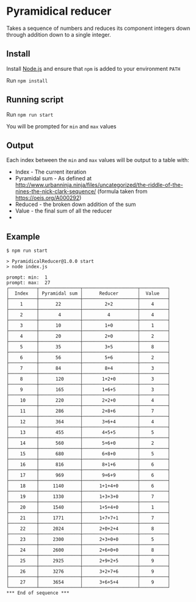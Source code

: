 # Pyramidical reducer

Takes a sequence of numbers and reduces its component integers down through addition down to a single integer.

## Install

Install [Node.js](https://nodejs.org/en/) and ensure that `npm` is added to your environment `PATH`

Run `npm install`

## Running script

Run `npm run start`

You will be prompted for `min` and `max` values

## Output

Each index between the `min` and `max` values will be output to a table with:

* Index - The current iteration
* Pyramidal sum - As defined at http://www.urbanninja.ninja/files/uncategorized/the-riddle-of-the-nines-the-nick-clark-sequence/ (formula taken from https://oeis.org/A000292)
* Reduced - the broken down addition of the sum
* Value - the final sum of all the reducer
* 
## Example

```
$ npm run start

> PyramidicalReducer@1.0.0 start
> node index.js

prompt: min:  1
prompt: max:  27
┌──────────┬───────────────┬────────────────────┬──────────┐
│  Index   │ Pyramidal sum │      Reducer       │  Value   │
├──────────┼───────────────┼────────────────────┼──────────┤
│    1     │      22       │        2+2         │    4     │
├──────────┼───────────────┼────────────────────┼──────────┤
│    2     │       4       │         4          │    4     │
├──────────┼───────────────┼────────────────────┼──────────┤
│    3     │      10       │        1+0         │    1     │
├──────────┼───────────────┼────────────────────┼──────────┤
│    4     │      20       │        2+0         │    2     │
├──────────┼───────────────┼────────────────────┼──────────┤
│    5     │      35       │        3+5         │    8     │
├──────────┼───────────────┼────────────────────┼──────────┤
│    6     │      56       │        5+6         │    2     │
├──────────┼───────────────┼────────────────────┼──────────┤
│    7     │      84       │        8+4         │    3     │
├──────────┼───────────────┼────────────────────┼──────────┤
│    8     │      120      │       1+2+0        │    3     │
├──────────┼───────────────┼────────────────────┼──────────┤
│    9     │      165      │       1+6+5        │    3     │
├──────────┼───────────────┼────────────────────┼──────────┤
│    10    │      220      │       2+2+0        │    4     │
├──────────┼───────────────┼────────────────────┼──────────┤
│    11    │      286      │       2+8+6        │    7     │
├──────────┼───────────────┼────────────────────┼──────────┤
│    12    │      364      │       3+6+4        │    4     │
├──────────┼───────────────┼────────────────────┼──────────┤
│    13    │      455      │       4+5+5        │    5     │
├──────────┼───────────────┼────────────────────┼──────────┤
│    14    │      560      │       5+6+0        │    2     │
├──────────┼───────────────┼────────────────────┼──────────┤
│    15    │      680      │       6+8+0        │    5     │
├──────────┼───────────────┼────────────────────┼──────────┤
│    16    │      816      │       8+1+6        │    6     │
├──────────┼───────────────┼────────────────────┼──────────┤
│    17    │      969      │       9+6+9        │    6     │
├──────────┼───────────────┼────────────────────┼──────────┤
│    18    │     1140      │      1+1+4+0       │    6     │
├──────────┼───────────────┼────────────────────┼──────────┤
│    19    │     1330      │      1+3+3+0       │    7     │
├──────────┼───────────────┼────────────────────┼──────────┤
│    20    │     1540      │      1+5+4+0       │    1     │
├──────────┼───────────────┼────────────────────┼──────────┤
│    21    │     1771      │      1+7+7+1       │    7     │
├──────────┼───────────────┼────────────────────┼──────────┤
│    22    │     2024      │      2+0+2+4       │    8     │
├──────────┼───────────────┼────────────────────┼──────────┤
│    23    │     2300      │      2+3+0+0       │    5     │
├──────────┼───────────────┼────────────────────┼──────────┤
│    24    │     2600      │      2+6+0+0       │    8     │
├──────────┼───────────────┼────────────────────┼──────────┤
│    25    │     2925      │      2+9+2+5       │    9     │
├──────────┼───────────────┼────────────────────┼──────────┤
│    26    │     3276      │      3+2+7+6       │    9     │
├──────────┼───────────────┼────────────────────┼──────────┤
│    27    │     3654      │      3+6+5+4       │    9     │
└──────────┴───────────────┴────────────────────┴──────────┘
*** End of sequence ***
```
